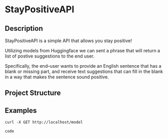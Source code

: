 # StayPositiveAPI

## Description

StayPositiveAPI is a simple API that allows you stay positive!


Utilizing models from Huggingface we can sent a phrase that will return a list of postive suggestions
to the end user. 

Specifically, the end–user wants to provide an English sentence that has a blank or missing part, 
and receive text suggestions that can fill in the blank in a way that makes the sentence sound positive.

## Project Structure

## Examples

`curl -X GET http://localhost/model`

`code`


